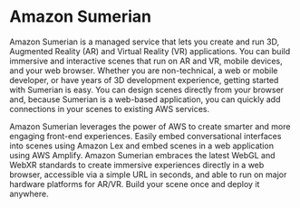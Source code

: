 # Amazon Sumerian

Amazon Sumerian is a managed service that lets you create and run 3D, Augmented Reality (AR) and Virtual Reality (VR) applications. You can build immersive and interactive scenes that run on AR and VR, mobile devices, and your web browser. Whether you are non-technical, a web or mobile developer, or have years of 3D development experience, getting started with Sumerian is easy. You can design scenes directly from your browser and, because Sumerian is a web-based application, you can quickly add connections in your scenes to existing AWS services.

Amazon Sumerian leverages the power of AWS to create smarter and more engaging front-end experiences. Easily embed conversational interfaces into scenes using Amazon Lex and embed scenes in a web application using AWS Amplify. Amazon Sumerian embraces the latest WebGL and WebXR standards to create immersive experiences directly in a web browser, accessible via a simple URL in seconds, and able to run on major hardware platforms for AR/VR. Build your scene once and deploy it anywhere.
